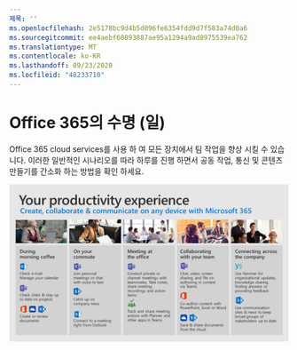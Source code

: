```yaml
---
제목: ''
ms.openlocfilehash: 2e5178bc9d4b5d096fe6354fdd9d7f583a74d0a6
ms.sourcegitcommit: ee4aebf60893887ae95a1294a9ad8975539ea762
ms.translationtype: MT
ms.contentlocale: ko-KR
ms.lasthandoff: 09/23/2020
ms.locfileid: "48233710"
---
```

# <a name="day-in-the-life-with-office-365"></a>Office 365의 수명 (일)

Office 365 cloud services를 사용 하 여 모든 장치에서 팀 작업을 향상 시킬 수 있습니다.  이러한 일반적인 시나리오를 따라 하루를 진행 하면서 공동 작업, 통신 및 콘텐츠 만들기를 간소화 하는 방법을 확인 하세요.  

![수명 시각적 개체의 일](media/m365day.png)

